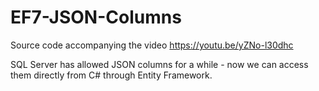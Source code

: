 # EF7-JSON-Columns
Source code accompanying the video https://youtu.be/yZNo-l30dhc

SQL Server has allowed JSON columns for a while - now we can access them directly from C# through Entity Framework.
